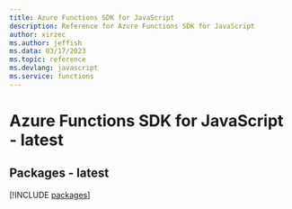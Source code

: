 ```yaml
---
title: Azure Functions SDK for JavaScript
description: Reference for Azure Functions SDK for JavaScript
author: xirzec
ms.author: jeffish
ms.data: 03/17/2023
ms.topic: reference
ms.devlang: javascript
ms.service: functions
---
```

# Azure Functions SDK for JavaScript - latest
## Packages - latest
[!INCLUDE [packages](functions-index.md)]